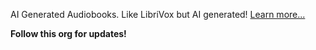 AI Generated Audiobooks. Like LibriVox but AI generated! [Learn more...](https://neuralvox.github.io/)

**Follow this org for updates!**
